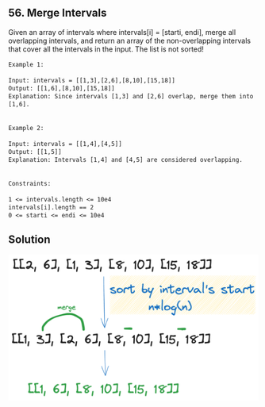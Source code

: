 ## 56. Merge Intervals
Given an array of intervals where intervals[i] = [starti, endi], merge all overlapping intervals, and return an array of
the non-overlapping intervals that cover all the intervals in the input.
The list is not sorted!
 
```
Example 1:

Input: intervals = [[1,3],[2,6],[8,10],[15,18]]
Output: [[1,6],[8,10],[15,18]]
Explanation: Since intervals [1,3] and [2,6] overlap, merge them into [1,6].


Example 2:

Input: intervals = [[1,4],[4,5]]
Output: [[1,5]]
Explanation: Intervals [1,4] and [4,5] are considered overlapping.
 

Constraints:

1 <= intervals.length <= 10e4
intervals[i].length == 2
0 <= starti <= endi <= 10e4
```

## Solution
![](im1.png)